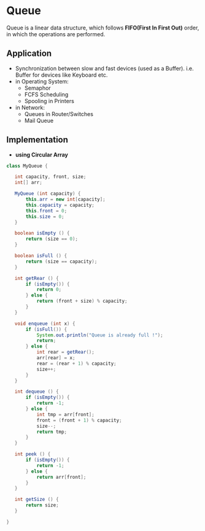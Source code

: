# Queue
Queue is a linear data structure,  which follows **FIFO(First In First Out)** order, in which the operations are performed.

## Application
 - Synchronization between slow and fast devices (used as a Buffer). i.e. Buffer for devices like Keyboard etc.
 - in Operating System:
    - Semaphor
    - FCFS Scheduling
    - Spooling in Printers
 - in Network:
    - Queues in Router/Switches
    - Mail Queue
    
## Implementation
 - **using Circular Array**
 ```java
 class MyQueue {

    int capacity, front, size;
    int[] arr;

    MyQueue (int capacity) {
        this.arr = new int[capacity];
        this.capacity = capacity;
        this.front = 0;
        this.size = 0;
    }

    boolean isEmpty () {
        return (size == 0);
    }

    boolean isFull () {
        return (size == capacity);
    }

    int getRear () {
        if (isEmpty()) {
            return 0;
        } else {
            return (front + size) % capacity;
        }
    }

    void enqueue (int x) {
        if (isFull()) {
            System.out.println("Queue is already full !");
            return;
        } else {
            int rear = getRear();
            arr[rear] = x;
            rear = (rear + 1) % capacity;
            size++;
        }
    }

    int dequeue () {
        if (isEmpty()) {
            return -1;
        } else {
            int tmp = arr[front];
            front = (front + 1) % capacity;
            size--;
            return tmp;
        }
    }

    int peek () {
        if (isEmpty()) {
            return -1;
        } else {
            return arr[front];
        }
    }

    int getSize () {
        return size;
    }

}
```
